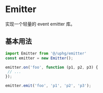 # Emitter

实现一个轻量的 event emitter 库。

## 基本用法

```js
import Emitter from '@/uphg/emitter'
const emitter = new Emitter();

emitter.on('foo', function (p1, p2, p3) {
 // ...
});

emitter.emit('foo', 'p1', 'p2', 'p3');
```

